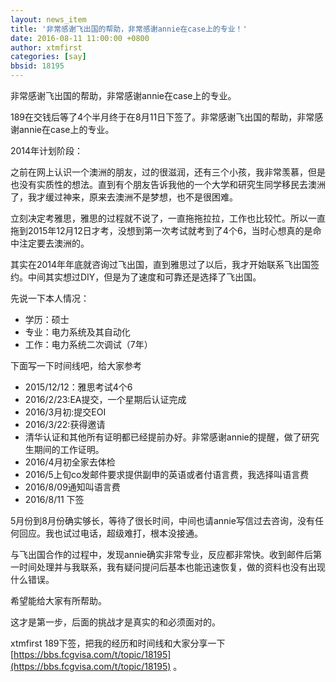 ```yaml
---
layout: news_item
title: '非常感谢飞出国的帮助，非常感谢annie在case上的专业！'
date: 2016-08-11 11:00:00 +0800
author: xtmfirst
categories: [say]
bbsid: 18195
---
```


非常感谢飞出国的帮助，非常感谢annie在case上的专业。

189在交钱后等了4个半月终于在8月11日下签了。非常感谢飞出国的帮助，非常感谢annie在case上的专业。

2014年计划阶段：

之前在网上认识一个澳洲的朋友，过的很滋润，还有三个小孩，我非常羡慕，但是也没有实质性的想法。直到有个朋友告诉我他的一个大学和研究生同学移民去澳洲了，我才缓过神来，原来去澳洲不是梦想，也不是很困难。

立刻决定考雅思，雅思的过程就不说了，一直拖拖拉拉，工作也比较忙。所以一直拖到2015年12月12日才考，没想到第一次考试就考到了4个6，当时心想真的是命中注定要去澳洲的。

其实在2014年年底就咨询过飞出国，直到雅思过了以后，我才开始联系飞出国签约。中间其实想过DIY，但是为了速度和可靠还是选择了飞出国。

先说一下本人情况：

- 学历：硕士
- 专业：电力系统及其自动化
- 工作：电力系统二次调试（7年）

下面写一下时间线吧，给大家参考

- 2015/12/12：雅思考试4个6
- 2016/2/23:EA提交，一个星期后认证完成
- 2016/3月初:提交EOI
- 2016/3/22:获得邀请
- 清华认证和其他所有证明都已经提前办好。非常感谢annie的提醒，做了研究生期间的工作证明。
- 2016/4月初全家去体检
- 2016/5上旬co发邮件要求提供副申的英语或者付语言费，我选择叫语言费
- 2016/8/09通知叫语言费
- 2016/8/11 下签

5月份到8月份确实够长，等待了很长时间，中间也请annie写信过去咨询，没有任何回应。我也试过电话，超级难打，根本没接通。

与飞出国合作的过程中，发现annie确实非常专业，反应都非常快。收到邮件后第一时间处理并与我联系，我有疑问提问后基本也能迅速恢复，做的资料也没有出现什么错误。

希望能给大家有所帮助。

这才是第一步，后面的挑战才是真实的和必须面对的。

xtmfirst 189下签，把我的经历和时间线和大家分享一下 [https://bbs.fcgvisa.com/t/topic/18195](https://bbs.fcgvisa.com/t/topic/18195) 。